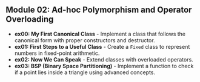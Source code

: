 ## Module 02: Ad-hoc Polymorphism and Operator Overloading
- **ex00: My First Canonical Class** - Implement a class that follows the canonical form with proper constructors and destructor.
- **ex01: First Steps to a Useful Class** - Create a `Fixed` class to represent numbers in fixed-point arithmetic.
- **ex02: Now We Can Speak** - Extend classes with overloaded operators.
- **ex03: BSP (Binary Space Partitioning)** - Implement a function to check if a point lies inside a triangle using advanced concepts.
